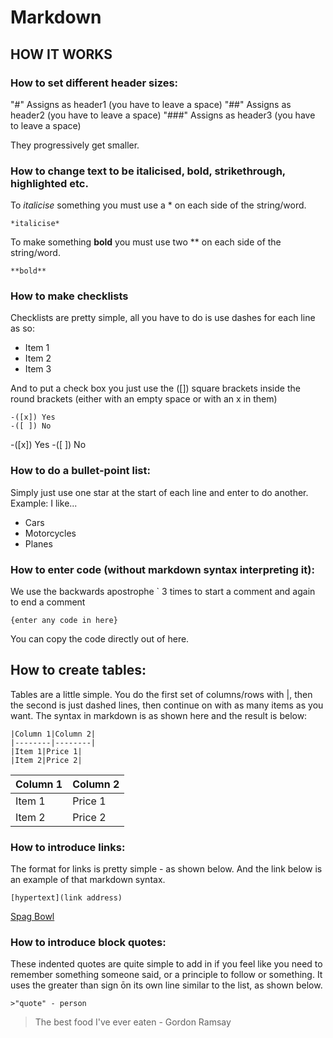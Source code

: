 # Markdown

## HOW IT WORKS


### How to set different header sizes:
"#" Assigns as header1 (you have to leave a space)
"##" Assigns as header2 (you have to leave a space)
"###" Assigns as header3 (you have to leave a space)

They progressively get smaller.

### How to change text to be italicised, bold, strikethrough, highlighted etc.
To *italicise* something you must use a * on each side of the string/word. 
```
*italicise*
```

To make something **bold** you must use two ** on each side of the string/word.
```
**bold**
```

### How to make checklists
Checklists are pretty simple, all you have to do is use dashes for each line as so:
- Item 1
- Item 2
- Item 3

And to put a check box you just use the ([]) square brackets inside the round brackets (either with an empty space or with an x in them)
```
-([x]) Yes
-([ ]) No
```
-([x]) Yes
-([ ]) No

### How to do a bullet-point list:
Simply just use one star at the start of each line and enter to do another.
Example: I like...
* Cars
* Motorcycles
* Planes

### How to enter code (without markdown syntax interpreting it):
We use the backwards apostrophe ` 3 times to start a comment and again to end a comment
```
{enter any code in here}
```
You can copy the code directly out of here.

## How to create tables:
Tables are a little simple. You do the first set of columns/rows with |, then the second is just dashed lines, then continue on with as many items as you want.
The syntax in markdown is as shown here and the result is below:
```
|Column 1|Column 2|
|--------|--------|
|Item 1|Price 1|
|Item 2|Price 2|
```
|Column 1|Column 2|
|--------|--------|
|Item 1|Price 1|
|Item 2|Price 2|

### How to introduce links:
The format for links is pretty simple - as shown below. And the link below is an example of that markdown syntax.
```
[hypertext](link address)
```
[Spag Bowl](https://img.taste.com.au/08JXm1Z3/taste/2016/11/aussie-spag-bol-101671-1.jpeg)

### How to introduce block quotes:
These indented quotes are quite simple to add in if you feel like you need to remember something someone said, or a principle to follow or something. It uses the greater than sign ōn its own line similar to the list, as shown below.
```
>"quote" - person
```
> The best food I've ever eaten - Gordon Ramsay